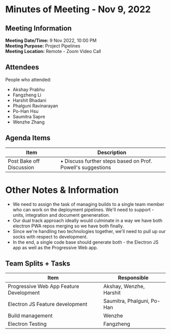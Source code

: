 # Minutes of Meeting - Nov 9, 2022

## Meeting Information
**Meeting Date/Time:** 9 Nov 2022, 10:00 PM  
**Meeting Purpose:** Project Pipelines            
**Meeting Location:** Remote - Zoom Video Call   

## Attendees
People who attended:
- Akshay Prabhu
- Fangzheng Li
- Harshit Bhadani
- Phalguni Ravinarayan
- Po-Han Hsu
- Saumitra Sapre
- Wenzhe Zhang

## Agenda Items

Item | Description
---- | ----
Post Bake off Discussion | • Discuss further steps based on Prof. Powell's suggestions



# Other Notes & Information

* We need to assign the task of managing builds to a single team member who can work on the deployment pipelines. We'll need to support - units, integration and document geneneration.
* Our dual track approach ideally would culminate in a way we have both electron PWA repos merging so we have both finally.
* Since we're handling two technologies together, we'll need to pull up our socks with respect to development.
* In the end, a single code base should generate both - the Electron JS app as well as the Progressive Web app.


## Team Splits + Tasks
Item | Responsible | 
---- | ---- | 
Progressive Web App Feature Development | Akshay, Wenzhe, Harshit | 
Electron JS Feature development | Saumitra, Phalguni, Po-Han |
Build management | Wenzhe | 
Electron Testing | Fangzheng |  
